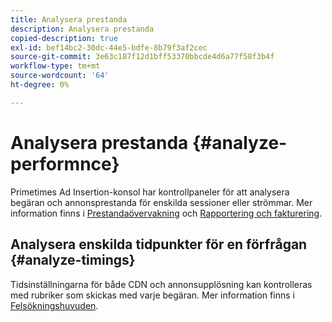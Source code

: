 ```yaml
---
title: Analysera prestanda
description: Analysera prestanda
copied-description: true
exl-id: bef14bc2-30dc-44e5-bdfe-8b79f3af2cec
source-git-commit: 3e63c187f12d1bff53370bbcde4d6a77f58f3b4f
workflow-type: tm+mt
source-wordcount: '64'
ht-degree: 0%

---
```


# Analysera prestanda {#analyze-performnce}

Primetimes Ad Insertion-konsol har kontrollpaneler för att analysera begäran och annonsprestanda för enskilda sessioner eller strömmar. Mer information finns i [Prestandaövervakning](/help/primetime-ad-insertion/performance-monitoring-debugging-reporting/performance-monitoring.md) och [Rapportering och fakturering](/help/primetime-ad-insertion/performance-monitoring-debugging-reporting/reporting-and-billing.md).

## Analysera enskilda tidpunkter för en förfrågan {#analyze-timings}

Tidsinställningarna för både CDN och annonsupplösning kan kontrolleras med rubriker som skickas med varje begäran.  Mer information finns i [Felsökningshuvuden](/help/primetime-ad-insertion/performance-monitoring-debugging-reporting/debugging-headers.md).
